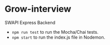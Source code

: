 # Grow-interview
SWAPI Express Backend

- `npm run test` to run the Mocha/Chai tests.
- `npm start` to run the index.js file in Nodemon.

